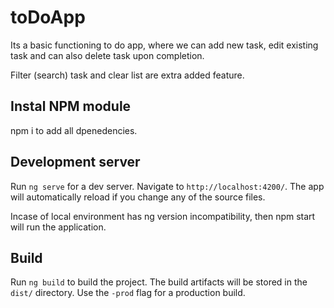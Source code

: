 # toDoApp
Its a basic functioning to do app, where we can add new task, edit existing task and can also delete task upon completion.

Filter (search) task and clear list are extra added feature.

## Instal NPM module
npm i     to add all dpenedencies.

## Development server

Run `ng serve` for a dev server. Navigate to `http://localhost:4200/`. The app will automatically reload if you change any of the source files.

Incase of local environment has ng version incompatibility, then npm start will run the application.


## Build

Run `ng build` to build the project. The build artifacts will be stored in the `dist/` directory. Use the `-prod` flag for a production build.



